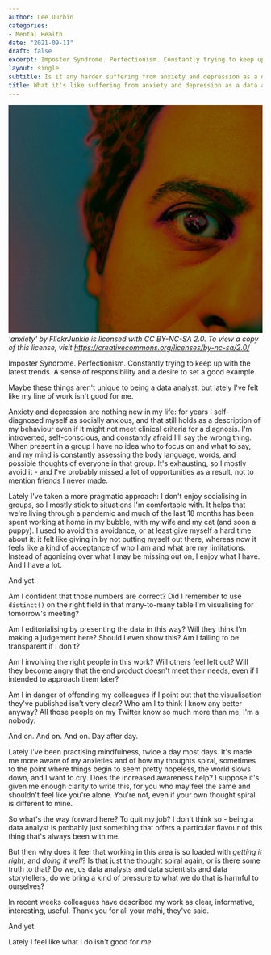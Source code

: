 ```yaml
---
author: Lee Durbin
categories:
- Mental Health
date: "2021-09-11"
draft: false
excerpt: Imposter Syndrome. Perfectionism. Constantly trying to keep up with the latest trends. A sense of responsibility and a desire to set a good example. Maybe these things aren't unique to being a data analyst, but lately I've felt like my line of work isn't good for me.
layout: single
subtitle: Is it any harder suffering from anxiety and depression as a data analyst than it is in any other profession? Maybe not, but here are some of the triggers I've experienced doing my job (and my hobby).
title: What it's like suffering from anxiety and depression as a data analyst
---
```


![The San Juan Mountains are beautiful!](featured.jpg "'anxiety' by FlickrJunkie is licensed under CC BY-NC-SA 2.0")
*'anxiety' by FlickrJunkie is licensed with CC BY-NC-SA 2.0. To view a copy of this license, visit https://creativecommons.org/licenses/by-nc-sa/2.0/*

Imposter Syndrome. Perfectionism. Constantly trying to keep up with the latest trends. A sense of responsibility and a desire to set a good example.

Maybe these things aren't unique to being a data analyst, but lately I've felt like my line of work isn't good for me.

Anxiety and depression are nothing new in my life: for years I self-diagnosed myself as socially anxious, and that still holds as a description of my behaviour even if it might not meet clinical criteria for a diagnosis. I'm introverted, self-conscious, and constantly afraid I'll say the wrong thing. When present in a group I have no idea who to focus on and what to say, and my mind is constantly assessing the body language, words, and possible thoughts of everyone in that group. It's exhausting, so I mostly avoid it - and I've probably missed a lot of opportunities as a result, not to mention friends I never made.

Lately I've taken a more pragmatic approach: I don't enjoy socialising in groups, so I mostly stick to situations I'm comfortable with. It helps that we're living through a pandemic and much of the last 18 months has been spent working at home in my bubble, with my wife and my cat (and soon a puppy). I used to avoid this avoidance, or at least give myself a hard time about it: it felt like giving in by not putting myself out there, whereas now it feels like a kind of acceptance of who I am and what are my limitations. Instead of agonising over what I may be missing out on, I enjoy what I have. And I have a lot.

And yet.

Am I confident that those numbers are correct? Did I remember to use `distinct()` on the right field in that many-to-many table I'm visualising for tomorrow's meeting?

Am I editorialising by presenting the data in this way? Will they think I'm making a judgement here? Should I even show this? Am I failing to be transparent if I don't?

Am I involving the right people in this work? Will others feel left out? Will they become angry that the end product doesn't meet their needs, even if I intended to approach them later?

Am I in danger of offending my colleagues if I point out that the visualisation they've published isn't very clear? Who am I to think I know any better anyway? All those people on my Twitter know so much more than me, I'm a nobody.

And on. And on. And on. Day after day.

Lately I've been practising mindfulness, twice a day most days. It's made me more aware of my anxieties and of how my thoughts spiral, sometimes to the point where things begin to seem pretty hopeless, the world slows down, and I want to cry. Does the increased awareness help? I suppose it's given me enough clarity to write this, for you who may feel the same and shouldn't feel like you're alone. You're not, even if your own thought spiral is different to mine.

So what's the way forward here? To quit my job? I don't think so - being a data analyst is probably just something that offers a particular flavour of this thing that's always been with me.

But then why does it feel that working in this area is so loaded with *getting it right*, and *doing it well*? Is that just the thought spiral again, or is there some truth to that? Do we, us data analysts and data scientists and data storytellers, do we bring a kind of pressure to what we do that is harmful to ourselves?

In recent weeks colleagues have described my work as clear, informative, interesting, useful. Thank you for all your mahi, they've said.

And yet.

Lately I feel like what I do isn't good for *me*.
